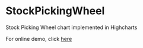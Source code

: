 StockPickingWheel
=================
Stock Picking Wheel chart implemented in Highcharts

For online demo, click [here][1]

[1]: http://joekuan.org/demos/ftse_donut/
